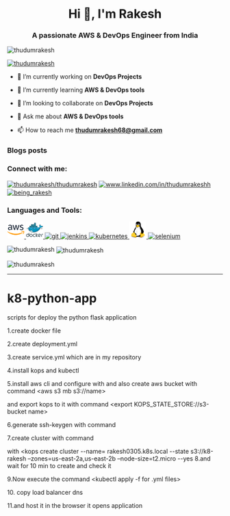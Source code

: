 
<h1 align="center">Hi 👋, I'm Rakesh</h1>
<h3 align="center">A passionate AWS & DevOps Engineer from India</h3>


<p align="left"> <img src="https://komarev.com/ghpvc/?username=thudumrakesh&label=Profile%20views&color=0e75b6&style=flat" alt="thudumrakesh" /> </p>

<p align="left"> <a href="https://github.com/ryo-ma/github-profile-trophy"><img src="https://github-profile-trophy.vercel.app/?username=thudumrakesh" alt="thudumrakesh" /></a> </p>

- 🔭 I’m currently working on **DevOps Projects**

- 🌱 I’m currently learning **AWS & DevOps tools**

- 👯 I’m looking to collaborate on **DevOps Projects**

- 💬 Ask me about **AWS & DevOps tools**

- 📫 How to reach me **thudumrakesh68@gmail.com**

### Blogs posts
<!-- BLOG-POST-LIST:START -->
<!-- BLOG-POST-LIST:END -->

<h3 align="left">Connect with me:</h3>
<p align="left">
<a href="https://dev.to/thudumrakesh/thudumrakesh" target="blank"><img align="center" src="https://raw.githubusercontent.com/rahuldkjain/github-profile-readme-generator/master/src/images/icons/Social/devto.svg" alt="thudumrakesh/thudumrakesh" height="30" width="40" /></a>
<a href="https://linkedin.com/in/www.linkedin.com/in/thudumrakeshh" target="blank"><img align="center" src="https://raw.githubusercontent.com/rahuldkjain/github-profile-readme-generator/master/src/images/icons/Social/linked-in-alt.svg" alt="www.linkedin.com/in/thudumrakeshh" height="30" width="40" /></a>
<a href="https://instagram.com/being_rakesh" target="blank"><img align="center" src="https://raw.githubusercontent.com/rahuldkjain/github-profile-readme-generator/master/src/images/icons/Social/instagram.svg" alt="being_rakesh" height="30" width="40" /></a>
</p>

<h3 align="left">Languages and Tools:</h3>
<p align="left"> <a href="https://aws.amazon.com" target="_blank" rel="noreferrer"> <img src="https://raw.githubusercontent.com/devicons/devicon/master/icons/amazonwebservices/amazonwebservices-original-wordmark.svg" alt="aws" width="40" height="40"/> </a> <a href="https://www.docker.com/" target="_blank" rel="noreferrer"> <img src="https://raw.githubusercontent.com/devicons/devicon/master/icons/docker/docker-original-wordmark.svg" alt="docker" width="40" height="40"/> </a> <a href="https://git-scm.com/" target="_blank" rel="noreferrer"> <img src="https://www.vectorlogo.zone/logos/git-scm/git-scm-icon.svg" alt="git" width="40" height="40"/> </a> <a href="https://www.jenkins.io" target="_blank" rel="noreferrer"> <img src="https://www.vectorlogo.zone/logos/jenkins/jenkins-icon.svg" alt="jenkins" width="40" height="40"/> </a> <a href="https://kubernetes.io" target="_blank" rel="noreferrer"> <img src="https://www.vectorlogo.zone/logos/kubernetes/kubernetes-icon.svg" alt="kubernetes" width="40" height="40"/> </a> <a href="https://www.linux.org/" target="_blank" rel="noreferrer"> <img src="https://raw.githubusercontent.com/devicons/devicon/master/icons/linux/linux-original.svg" alt="linux" width="40" height="40"/> </a> <a href="https://www.selenium.dev" target="_blank" rel="noreferrer"> <img src="https://raw.githubusercontent.com/detain/svg-logos/780f25886640cef088af994181646db2f6b1a3f8/svg/selenium-logo.svg" alt="selenium" width="40" height="40"/> </a> </p>

<p><img align="left" src="https://github-readme-stats.vercel.app/api/top-langs?username=thudumrakesh&show_icons=true&locale=en&layout=compact" alt="thudumrakesh" /></p>

<p>&nbsp;<img align="center" src="https://github-readme-stats.vercel.app/api?username=thudumrakesh&show_icons=true&locale=en" alt="thudumrakesh" /></p>

<p><img align="center" src="https://github-readme-streak-stats.herokuapp.com/?user=thudumrakesh&" alt="thudumrakesh" /></p>

---------------------------------------------------------------------------------------------------------------------------------------------------------------------
# k8-python-app
scripts for deploy the python flask application 

1.create docker file

2.create deployment.yml

3.create service.yml which are in my repository

4.install kops and kubectl

5.install aws cli and configure with <aws configure> and also create aws bucket with command <aws s3 mb s3://name>

  and export kops to it with command <export KOPS_STATE_STORE://s3-bucket name>
  
6.generate ssh-keygen with command <ssh-keygen>

7.create cluster with command 

with <kops create cluster  --name= rakesh0305.k8s.local --state s3://k8-rakesh –zones=us-east-2a,us-east-2b –node-size=t2.micro --yes
8.and wait for 10 min to create and check it 

9.Now execute the command <kubectl apply -f for .yml files>

10.<kubectl get all> copy load balancer dns

11.and host it in the browser it opens application
